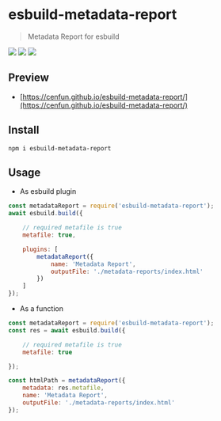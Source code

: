 # esbuild-metadata-report
> Metadata Report for esbuild

[![](https://img.shields.io/npm/v/esbuild-metadata-report)](https://www.npmjs.com/package/esbuild-metadata-report)
[![](https://badgen.net/npm/dw/esbuild-metadata-report)](https://www.npmjs.com/package/esbuild-metadata-report)
![](https://img.shields.io/github/license/cenfun/esbuild-metadata-report)

## Preview
- [https://cenfun.github.io/esbuild-metadata-report/](https://cenfun.github.io/esbuild-metadata-report/)


## Install
```
npm i esbuild-metadata-report
```

## Usage

- As esbuild plugin
```js
const metadataReport = require('esbuild-metadata-report');
await esbuild.build({

    // required metafile is true
    metafile: true,

    plugins: [
        metadataReport({
            name: 'Metadata Report',
            outputFile: './metadata-reports/index.html'
        })
    ]
});

```
- As a function
```js
const metadataReport = require('esbuild-metadata-report');
const res = await esbuild.build({

    // required metafile is true
    metafile: true

});

const htmlPath = metadataReport({
    metadata: res.metafile,
    name: 'Metadata Report',
    outputFile: './metadata-reports/index.html'
});

```